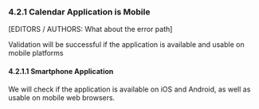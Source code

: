 ### 4.2.1 Calendar Application is Mobile

[EDITORS / AUTHORS: What about the error path]

Validation will be successful if the application is available and usable on mobile platforms

#### 4.2.1.1 Smartphone Application

We will check if the application is available on iOS and Android, as well as usable on mobile web browsers.

